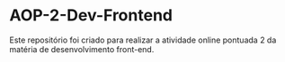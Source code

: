 # AOP-2-Dev-Frontend
Este repositório foi criado para realizar a atividade online pontuada 2 da matéria de desenvolvimento front-end.

